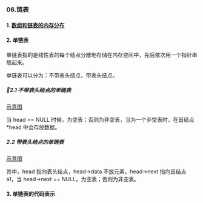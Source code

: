 ### 06.链表

#### 1. [数组和链表的内存分布](/MindMap/Geek/6.1数组和链表的内存分布图.jpg)

#### 2. 单链表

单链表指的是线性表的每个结点分散地存储在内存空间中，先后依次用一个指针串联起来。

单链表可以分为：不带表头结点，带表头结点。

##### 2.1 不带表头结点的单链表

[示意图](/MindMap/Geek/6.2不带表头结点的单链表.jpg)

当 head == NULL 时候，为空表；否则为非空表，当为一个非空表时，在首结点\*head 中会存放数据。

##### 2.2 带表头结点的单链表

[示意图](/MindMap/Geek/6.3带表头结点的单链表.jpg)

其中，head 指向表头结点，head->data 不放元素，head->next 指向首结点 a1，当 head->next == NULL，为空表；否则为非空表。

#### 3. 单链表的代码表示

